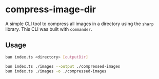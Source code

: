 # compress-image-dir

A simple CLI tool to compress all images in a directory using the `sharp` library. This CLI was built with `commander`.

## Usage

```bash
bun index.ts <directory> [outputDir]

bun index.ts ./images --output ./compressed-images
bun index.ts ./images -o ./compressed-images
```